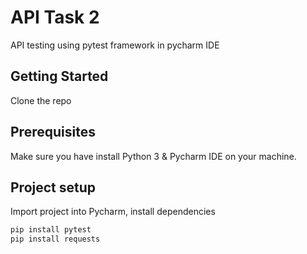 # API Task 2
API testing using pytest framework in pycharm IDE

## Getting Started
Clone the repo 

## Prerequisites
Make sure you have install Python 3 & Pycharm IDE on your machine.

## Project setup
Import project into Pycharm, install dependencies 

```python
pip install pytest
pip install requests
```

